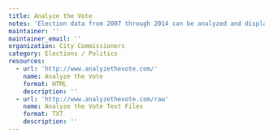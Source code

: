 ```yaml
---
title: Analyze the Vote
notes: 'Election data from 2007 through 2014 can be analyzed and displayed on a map, scatterplot, or in a tabular format. The site allows users to compare election results by candidate, election year, office, as well as many other facets. The raw election data can also be downloaded in text format.'
maintainer: ''
maintainer_email: ''
organization: City Commissioners
category: Elections / Politics
resources:
  - url: 'http://www.analyzethevote.com/'
    name: Analyze the Vote
    format: HTML
    description: ''
  - url: 'http://www.analyzethevote.com/raw'
    name: Analyze the Vote Text Files
    format: TXT
    description: ''
---
```

